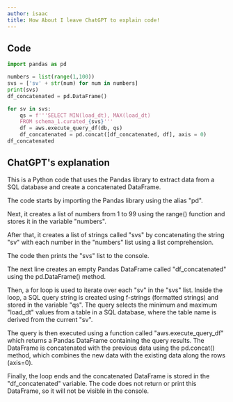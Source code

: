 ```yaml
---
author: isaac
title: How About I leave ChatGPT to explain code!
---
```


## Code

```python
import pandas as pd

numbers = list(range(1,100))
svs = ['sv' + str(num) for num in numbers]
print(svs)
df_concatenated = pd.DataFrame()

for sv in svs:
    qs = f'''SELECT MIN(load_dt), MAX(load_dt)
    FROM schema_1.curated_{svs}'''
    df = aws.execute_query_df(db, qs)
    df_concatenated = pd.concat([df_concatenated, df], axis = 0)
df_concatenated
```

## ChatGPT's explanation

This is a Python code that uses the Pandas library to extract data from a SQL database and create a concatenated DataFrame.

The code starts by importing the Pandas library using the alias "pd".

Next, it creates a list of numbers from 1 to 99 using the range() function and stores it in the variable "numbers".

After that, it creates a list of strings called "svs" by concatenating the string "sv" with each number in the "numbers" list using a list comprehension.

The code then prints the "svs" list to the console.

The next line creates an empty Pandas DataFrame called "df_concatenated" using the pd.DataFrame() method.

Then, a for loop is used to iterate over each "sv" in the "svs" list. Inside the loop, a SQL query string is created using f-strings (formatted strings) and stored in the variable "qs". The query selects the minimum and maximum "load_dt" values from a table in a SQL database, where the table name is derived from the current "sv".

The query is then executed using a function called "aws.execute_query_df" which returns a Pandas DataFrame containing the query results. The DataFrame is concatenated with the previous data using the pd.concat() method, which combines the new data with the existing data along the rows (axis=0).

Finally, the loop ends and the concatenated DataFrame is stored in the "df_concatenated" variable. The code does not return or print this DataFrame, so it will not be visible in the console.
